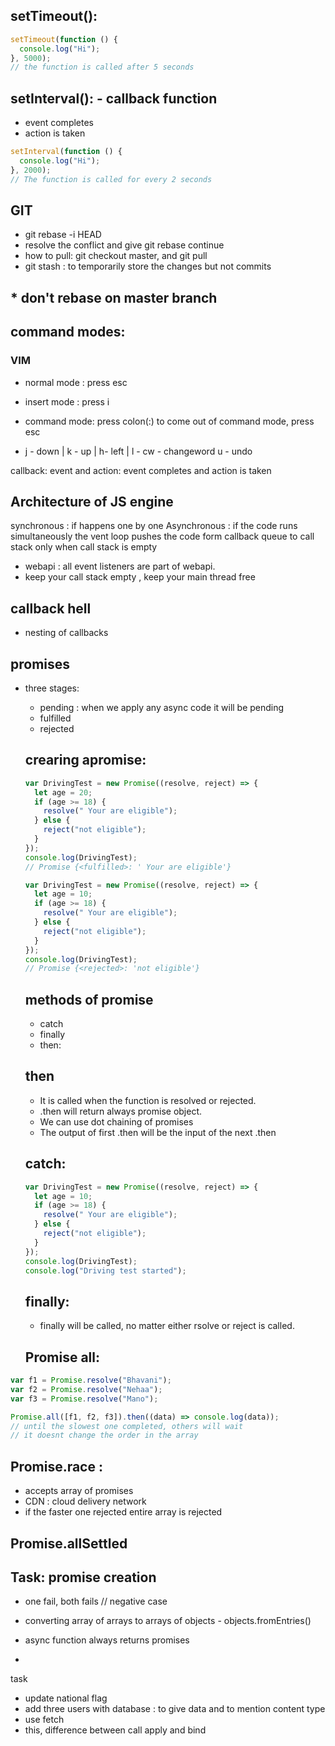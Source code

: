 ## setTimeout():

```js
setTimeout(function () {
  console.log("Hi");
}, 5000);
// the function is called after 5 seconds
```

## setInterval(): - callback function

- event completes
- action is taken

```js
setInterval(function () {
  console.log("Hi");
}, 2000);
// The function is called for every 2 seconds
```

## GIT

- git rebase -i HEAD
- resolve the conflict and give git rebase continue
- how to pull: git checkout master, and git pull
- git stash : to temporarily store the changes but not commits

## \* don't rebase on master branch

## command modes:

### VIM

- normal mode : press esc
- insert mode : press i
- command mode: press colon(:) to come out of command mode, press esc

- j - down | k - up | h- left | l -
  cw - changeword
  u - undo

callback: event and action: event completes and action is taken

## Architecture of JS engine

synchronous : if happens one by one
Asynchronous : if the code runs simultaneously
the vent loop pushes the code form callback queue to call stack only when call stack is empty

- webapi : all event listeners are part of webapi.
- keep your call stack empty , keep your main thread free

## callback hell

- nesting of callbacks

## promises

- three stages:

  - pending : when we apply any async code it will be pending
  - fulfilled
  - rejected

  ## crearing apromise:

  ```js
  var DrivingTest = new Promise((resolve, reject) => {
    let age = 20;
    if (age >= 18) {
      resolve(" Your are eligible");
    } else {
      reject("not eligible");
    }
  });
  console.log(DrivingTest);
  // Promise {<fulfilled>: ' Your are eligible'}
  ```

  ```js
  var DrivingTest = new Promise((resolve, reject) => {
    let age = 10;
    if (age >= 18) {
      resolve(" Your are eligible");
    } else {
      reject("not eligible");
    }
  });
  console.log(DrivingTest);
  // Promise {<rejected>: 'not eligible'}
  ```

  ## methods of promise

  - catch
  - finally
  - then:

  ## then

  - It is called when the function is resolved or rejected.
  - .then will return always promise object.
  - We can use dot chaining of promises
  - The output of first .then will be the input of the next .then

  ## catch:

  ```js
  var DrivingTest = new Promise((resolve, reject) => {
    let age = 10;
    if (age >= 18) {
      resolve(" Your are eligible");
    } else {
      reject("not eligible");
    }
  });
  console.log(DrivingTest);
  console.log("Driving test started");
  ```

  ## finally:

  - finally will be called, no matter either rsolve or reject is called.

  ## Promise all:

```js
var f1 = Promise.resolve("Bhavani");
var f2 = Promise.resolve("Nehaa");
var f3 = Promise.resolve("Mano");

Promise.all([f1, f2, f3]).then((data) => console.log(data));
// until the slowest one completed, others will wait
// it doesnt change the order in the array
```

## Promise.race :

- accepts array of promises
- CDN : cloud delivery network
- if the faster one rejected entire array is rejected

## Promise.allSettled

## Task: promise creation

- one fail, both fails // negative case

- converting array of arrays to arrays of objects - objects.fromEntries()
- async function always returns promises
-

task

- update national flag
- add three users with database : to give data and to mention content type
- use fetch
- this, difference between call apply and bind

